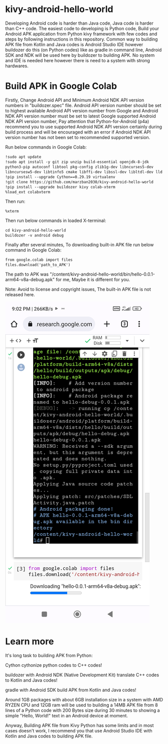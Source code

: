 # kivy-android-hello-world

Developing Android code is harder than Java code, Java code is harder than C++ code. The easiest code to developing is Python code, Build your Android APK application from Python kivy framework with few codes and steps by following instructions in this repository. Common way to building APK file from Kotlin and Java codes is Android Studio IDE however buildozer do this (on Python codes) like as gradle in command line, Android SDK and NDK will be used here by buildozer to building APK. No system and IDE is needed here however there is need to a system with strong hardwares.

# Build APK in Google Colab

Firstly, Change Android API and Minimum Android NDK API version numbers in "buildozer.spec" file. Android API version number should be set to highest available Android API version number from Google and Android NDK API version number must be set to latest Google supported Android NDK API version number, Pay attention that Python-for-Android (p4a) recommend you to use supported Android NDK API version certainly during build process and will be encouraged with an error if Android NDK API version number has not been set to recommended supported version.

Run below commands in Google Colab:
```
!sudo apt update
!sudo apt install -y git zip unzip build-essential openjdk-8-jdk python3-pip autoconf libtool pkg-config zlib1g-dev libncurses5-dev libncursesw5-dev libtinfo5 cmake libffi-dev libssl-dev libltdl-dev lld
!pip install --upgrade Cython==0.29.19 virtualenv
!git clone https://github.com/marzban2030/kivy-android-hello-world
!pip install --upgrade buildozer kivy colab-xterm
%load_ext colabxterm
```

Then run:
```
%xterm
```

Then run below commands in loaded X-terminal:
```
cd kivy-android-hello-world
buildozer -v android debug
```

Finally after several minutes, To downloading built-in APK file run below command in Google Colab:
```
from google.colab import files
files.download('path_to_APK')
```

The path to APK was "/content/kivy-android-hello-world/bin/hello-0.0.1-arm64-v8a-debug.apk" for me, Maybe it is different for you.

Note: Avoid to license and copyright issues, The built-in APK file is not released here.

![Image1](https://github.com/marzban2030/kivy-android-hello-world/raw/master/Screenshot.jpg)

# Learn more

It's long task to building APK from Python:

Cython cythonize python codes to C++ codes!

buildozer with Android NDK (Native Development Kit) translate C++ codes to Kotlin and Java codes!

gradle with Android SDK build APK from Kotlin and Java codes!

Around 1GB packages with about 6GB installation size in a system with AMD RYZEN CPU and 12GB ram will be used to building a 14MB APK file from 8 lines of a Python code with 200 Bytes size during 30 minutes to showing a simple "Hello, World!" text in an Android device at moment.

Anyway, Building APK file from Kivy Python has some limits and in most cases doesn't work, I recommend you that use Android Studio IDE with Kotlin and Java codes to building APK file.
